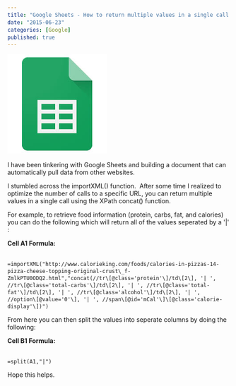 ```yaml
---
title: "Google Sheets - How to return multiple values in a single call with ImportXML"
date: "2015-06-23"
categories: [Google]
published: true
---
```


![](../images/sheets.jpg)

I have been tinkering with Google Sheets and building a document that can automatically pull data from other websites.

I stumbled across the importXML() function.  After some time I realized to optimize the number of calls to a specific URL, you can return multiple values in a single call using the XPath concat() function.

For example, to retrieve food information (protein, carbs, fat, and calories) you can do the following which will return all of the values seperated by a '|' :

**Cell A1 Formula:**
```

=importXML("http://www.calorieking.com/foods/calories-in-pizzas-14-pizza-cheese-topping-original-crust\_f-ZmlkPTU0ODQ2.html","concat(//tr\[@class='protein'\]/td\[2\], '| ', //tr\[@class='total-carbs'\]/td\[2\], '| ', //tr\[@class='total-fat'\]/td\[2\], '| ', //tr\[@class='alcohol'\]/td\[2\], '| ', //option\[@value='0'\], '| ', //span\[@id='mCal'\]\[@class='calorie-display'\])")

```

From here you can then split the values into seperate columns by doing the following:

**Cell B1 Formula:**

```

=split(A1,"|")

```

Hope this helps.
